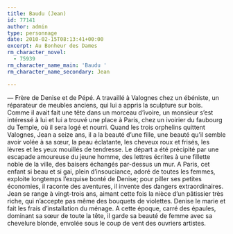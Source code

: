 ```yaml
---
title: Baudu (Jean)
id: 77141
author: admin
type: personnage
date: 2010-02-15T08:13:41+00:00
excerpt: Au Bonheur des Dames
rm_character_novel:
  - 75939
rm_character_name_main: 'Baudu '
rm_character_name_secondary: Jean

---
```

— Frère de Denise et de Pépé. A travaillé à Valognes chez un ébéniste, un réparateur de meubles anciens, qui lui a appris la sculpture sur bois. Comme il avait fait une tête dans un morceau d&rsquo;ivoire, un monsieur s&rsquo;est intéressé à lui et lui a trouvé une place à Paris, chez un ivoirier du faubourg du Temple, où il sera logé et nourri. Quand les trois orphelins quittent Valognes, Jean a seize ans, il a la beauté d&rsquo;une fille, une beauté qu&rsquo;il semble avoir volée à sa sœur, la peau éclatante, les cheveux roux et frisés, les lèvres et les yeux mouillés de tendresse. Le départ a été précipité par une escapade amoureuse du jeune homme, des lettres écrites à une fillette noble de la ville, des baisers échangés par-dessus un mur. A Paris, cet enfant si beau et si gai, plein d&rsquo;insouciance, adoré de toutes les femmes, exploite longtemps l&rsquo;exquise bonté de Denise; pour piller ses petites économies, il raconte des aventures, il invente des dangers extraordinaires. Jean se range à vingt-trois ans, aimant cette fois la nièce d&rsquo;un pâtissier très riche, qui n&rsquo;accepte pas même des bouquets de violettes. Denise le marie et fait les frais d&rsquo;installation du ménage. A cette époque, carré des épaules, dominant sa sœur de toute la tête, il garde sa beauté de femme avec sa chevelure blonde, envolée sous le coup de vent des ouvriers artistes. 
